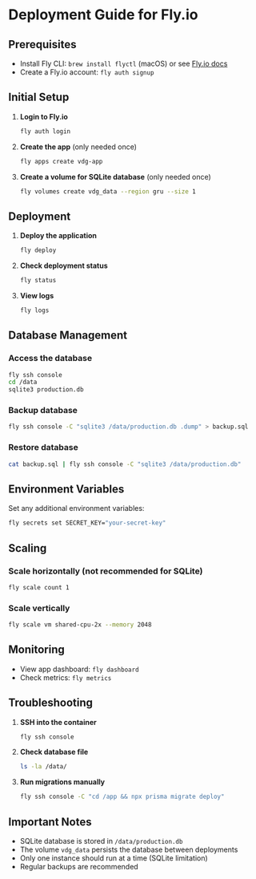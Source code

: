 # Deployment Guide for Fly.io

## Prerequisites
- Install Fly CLI: `brew install flyctl` (macOS) or see [Fly.io docs](https://fly.io/docs/hands-on/install-flyctl/)
- Create a Fly.io account: `fly auth signup`

## Initial Setup

1. **Login to Fly.io**
   ```bash
   fly auth login
   ```

2. **Create the app** (only needed once)
   ```bash
   fly apps create vdg-app
   ```

3. **Create a volume for SQLite database** (only needed once)
   ```bash
   fly volumes create vdg_data --region gru --size 1
   ```

## Deployment

1. **Deploy the application**
   ```bash
   fly deploy
   ```

2. **Check deployment status**
   ```bash
   fly status
   ```

3. **View logs**
   ```bash
   fly logs
   ```

## Database Management

### Access the database
```bash
fly ssh console
cd /data
sqlite3 production.db
```

### Backup database
```bash
fly ssh console -C "sqlite3 /data/production.db .dump" > backup.sql
```

### Restore database
```bash
cat backup.sql | fly ssh console -C "sqlite3 /data/production.db"
```

## Environment Variables

Set any additional environment variables:
```bash
fly secrets set SECRET_KEY="your-secret-key"
```

## Scaling

### Scale horizontally (not recommended for SQLite)
```bash
fly scale count 1
```

### Scale vertically
```bash
fly scale vm shared-cpu-2x --memory 2048
```

## Monitoring

- View app dashboard: `fly dashboard`
- Check metrics: `fly metrics`

## Troubleshooting

1. **SSH into the container**
   ```bash
   fly ssh console
   ```

2. **Check database file**
   ```bash
   ls -la /data/
   ```

3. **Run migrations manually**
   ```bash
   fly ssh console -C "cd /app && npx prisma migrate deploy"
   ```

## Important Notes

- SQLite database is stored in `/data/production.db`
- The volume `vdg_data` persists the database between deployments
- Only one instance should run at a time (SQLite limitation)
- Regular backups are recommended